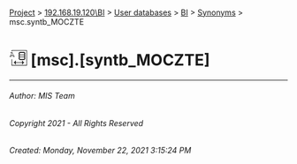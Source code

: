 #### 

[Project](../../../../index.md) > [192.168.19.120\\BI](../../../index.md) > [User databases](../../index.md) > [BI](../index.md) > [Synonyms](Synonyms.md) > msc.syntb_MOCZTE

# ![Synonyms](../../../../Images/Synonym32.png) [msc].[syntb_MOCZTE]

---

###### Author:  MIS Team

###### Copyright 2021 - All Rights Reserved

###### Created: Monday, November 22, 2021 3:15:24 PM

